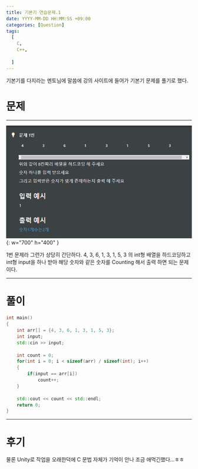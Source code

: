 ```yaml
---
title: 기본기 연습문제.1
date: YYYY-MM-DD HH:MM:SS +09:00
categories: [Question]  
tags:
  [
    C,
    C++,

  ]
---
```


기본기를 다지라는 멘토님에 말씀에 강의 사이트에 들어가 기본기 문제를 풀기로 했다.

# 문제   
---------------------------------------

![Desktop View](/assets/img/Question1.png){: w="700" h="400" }

1번 문제라 그런가 상당히 간단하다. 4, 3, 6, 1, 3, 1, 5, 3 의 int형 배열을 하드코딩하고 int형 input을 하나 받아 해당 숫자와 같은 숫자를 Counting 해서
출력 하면 되는 문제이다.

---------------------------------------

# 풀이

```c++
int main()
{                        
    int arr[] = {4, 3, 6, 1, 3, 1, 5, 3};
    int input;
    std::cin >> input;

    int count = 0;
    for(int i = 0; i < sizeof(arr) / sizeof(int); i++)
    {
        if(input == arr[i])
            count++;
    }

    std::cout << count << std::endl;
    return 0;
}
```
---------------------------------------

# 후기

물론 Unity로 작업을 오래한덕에 C 문법 자체가 기억이 안나 조금 애먹긴했다...ㅎㅎ
